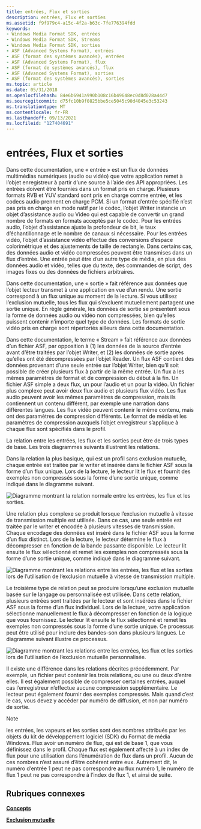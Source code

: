 ```yaml
---
title: entrées, Flux et sorties
description: entrées, Flux et sorties
ms.assetid: f9f979c4-a15c-4f2a-b63c-7fe776394fdd
keywords:
- Windows Media Format SDK, entrées
- Windows Media Format SDK, Streams
- Windows Media Format SDK, sorties
- ASF (Advanced Systems Format), entrées
- ASF (format des systèmes avancés), entrées
- ASF (Advanced Systems Format), flux
- ASF (format de systèmes avancés), flux
- ASF (Advanced Systems Format), sorties
- ASF (format des systèmes avancés), sorties
ms.topic: article
ms.date: 05/31/2018
ms.openlocfilehash: 84e6b6941a990b108c16b49648ec0d8d028a44d7
ms.sourcegitcommit: d75fc10b9f0825bbe5ce5045c90d4045e3c53243
ms.translationtype: MT
ms.contentlocale: fr-FR
ms.lasthandoff: 09/13/2021
ms.locfileid: "127404691"
---
```

# <a name="inputs-streams-and-outputs"></a>entrées, Flux et sorties

Dans cette documentation, une « entrée » est un flux de données multimédias numériques (audio ou vidéo) que votre application remet à l’objet enregistreur à partir d’une source à l’aide des API appropriées. Les entrées doivent être fournies dans un format pris en charge. Plusieurs formats RVB et YUV standard sont pris en charge comme entrée, et les codecs audio prennent en charge PCM. Si un format d’entrée spécifié n’est pas pris en charge en mode natif par le codec, l’objet Writer instancie un objet d’assistance audio ou Video qui est capable de convertir un grand nombre de formats en formats acceptés par le codec. Pour les entrées audio, l’objet d’assistance ajuste la profondeur de bit, le taux d’échantillonnage et le nombre de canaux si nécessaire. Pour les entrées vidéo, l’objet d’assistance vidéo effectue des conversions d’espace colorimétrique et des ajustements de taille de rectangle. Dans certains cas, des données audio et vidéo compressées peuvent être transmises dans un flux d’entrée. Une entrée peut être d’un autre type de média, en plus des données audio et vidéo, telles que du texte, des commandes de script, des images fixes ou des données de fichiers arbitraires.

Dans cette documentation, une « sortie » fait référence aux données que l’objet lecteur transmet à une application en vue d’un rendu. Une sortie correspond à un flux unique au moment de la lecture. Si vous utilisez l’exclusion mutuelle, tous les flux qui s’excluent mutuellement partagent une sortie unique. En règle générale, les données de sortie se présentent sous la forme de données audio ou vidéo non compressées, bien qu’elles puissent contenir n’importe quel type de données. Les formats de sortie vidéo pris en charge sont répertoriés ailleurs dans cette documentation.

Dans cette documentation, le terme « Stream » fait référence aux données d’un fichier ASF, par opposition à (1) les données de la source d’entrée avant d’être traitées par l’objet Writer, et (2) les données de sortie après qu’elles ont été décompressées par l’objet Reader. Un flux ASF contient des données provenant d’une seule entrée sur l’objet Writer, bien qu’il soit possible de créer plusieurs flux à partir de la même entrée. Un flux a les mêmes paramètres de format et de compression du début à la fin. Un fichier ASF simple a deux flux, un pour l’audio et un pour la vidéo. Un fichier plus complexe peut avoir deux flux audio et plusieurs flux vidéo. Les flux audio peuvent avoir les mêmes paramètres de compression, mais ils contiennent un contenu différent, par exemple une narration dans différentes langues. Les flux vidéo peuvent contenir le même contenu, mais ont des paramètres de compression différents. Le format de média et les paramètres de compression auxquels l’objet enregistreur s’applique à chaque flux sont spécifiés dans le profil.

La relation entre les entrées, les flux et les sorties peut être de trois types de base. Les trois diagrammes suivants illustrent les relations.

Dans la relation la plus basique, qui est un profil sans exclusion mutuelle, chaque entrée est traitée par le writer et insérée dans le fichier ASF sous la forme d’un flux unique. Lors de la lecture, le lecteur lit le flux et fournit des exemples non compressés sous la forme d’une sortie unique, comme indiqué dans le diagramme suivant.

![Diagramme montrant la relation normale entre les entrées, les flux et les sorties.](images/formatsdk03.png)

Une relation plus complexe se produit lorsque l’exclusion mutuelle à vitesse de transmission multiple est utilisée. Dans ce cas, une seule entrée est traitée par le writer et encodée à plusieurs vitesses de transmission. Chaque encodage des données est inséré dans le fichier ASF sous la forme d’un flux distinct. Lors de la lecture, le lecteur détermine le flux à décompresser en fonction de la bande passante disponible. Le lecteur lit ensuite le flux sélectionné et remet les exemples non compressés sous la forme d’une sortie unique, comme indiqué dans le diagramme suivant.

![Diagramme montrant les relations entre les entrées, les flux et les sorties lors de l’utilisation de l’exclusion mutuelle à vitesse de transmission multiple.](images/formatsdk04.png)

Le troisième type de relation peut se produire lorsqu’une exclusion mutuelle basée sur le langage ou personnalisée est utilisée. Dans cette relation, plusieurs entrées sont traitées par le lecteur et sont insérées dans le fichier ASF sous la forme d’un flux individuel. Lors de la lecture, votre application sélectionne manuellement le flux à décompresser en fonction de la logique que vous fournissez. Le lecteur lit ensuite le flux sélectionné et remet les exemples non compressés sous la forme d’une sortie unique. Ce processus peut être utilisé pour inclure des bandes-son dans plusieurs langues. Le diagramme suivant illustre ce processus.

![Diagramme montrant les relations entre les entrées, les flux et les sorties lors de l’utilisation de l’exclusion mutuelle personnalisée.](images/formatsdk02.png)

Il existe une différence dans les relations décrites précédemment. Par exemple, un fichier peut contenir les trois relations, ou une ou deux d’entre elles. Il est également possible de compresser certaines entrées, auquel cas l’enregistreur n’effectue aucune compression supplémentaire. Le lecteur peut également fournir des exemples compressés. Mais quand c’est le cas, vous devez y accéder par numéro de diffusion, et non par numéro de sortie.

> [!Note]  
> les entrées, les vapeurs et les sorties sont des nombres attribués par les objets du kit de développement logiciel (SDK) du Format de média Windows. Flux avoir un numéro de flux, qui est de base 1, que vous définissez dans le profil. Chaque flux est également affecté à un index de flux pour une utilisation dans l’énumération de flux dans un profil. Aucun de ces nombres n’est assuré d’être cohérent entre eux. Autrement dit, le numéro d’entrée 1 peut ne pas correspondre au flux numéro 1, le numéro de flux 1 peut ne pas correspondre à l’index de flux 1, et ainsi de suite.

 

## <a name="related-topics"></a>Rubriques connexes

<dl> <dt>

[**Concepts**](concepts.md)
</dt> <dt>

[**Exclusion mutuelle**](mutual-exclusion.md)
</dt> </dl>

 

 




